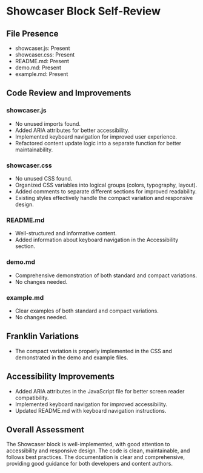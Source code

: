 # Showcaser Block Self-Review

## File Presence
- showcaser.js: Present
- showcaser.css: Present
- README.md: Present
- demo.md: Present
- example.md: Present

## Code Review and Improvements

### showcaser.js
- No unused imports found.
- Added ARIA attributes for better accessibility.
- Implemented keyboard navigation for improved user experience.
- Refactored content update logic into a separate function for better maintainability.

### showcaser.css
- No unused CSS found.
- Organized CSS variables into logical groups (colors, typography, layout).
- Added comments to separate different sections for improved readability.
- Existing styles effectively handle the compact variation and responsive design.

### README.md
- Well-structured and informative content.
- Added information about keyboard navigation in the Accessibility section.

### demo.md
- Comprehensive demonstration of both standard and compact variations.
- No changes needed.

### example.md
- Clear examples of both standard and compact variations.
- No changes needed.

## Franklin Variations
- The compact variation is properly implemented in the CSS and demonstrated in the demo and example files.

## Accessibility Improvements
- Added ARIA attributes in the JavaScript file for better screen reader compatibility.
- Implemented keyboard navigation for improved accessibility.
- Updated README.md with keyboard navigation instructions.

## Overall Assessment
The Showcaser block is well-implemented, with good attention to accessibility and responsive design. The code is clean, maintainable, and follows best practices. The documentation is clear and comprehensive, providing good guidance for both developers and content authors.
